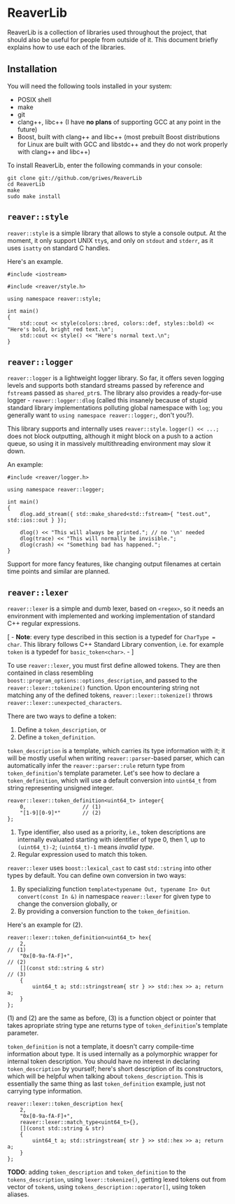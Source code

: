 # ReaverLib

ReaverLib is a collection of libraries used throughout the project, that should
also be useful for people from outside of it. This document briefly explains how
to use each of the libraries.

## Installation

You will need the following tools installed in your system:

 * POSIX shell
 * make
 * git
 * clang++, libc++ (I have **no plans** of supporting GCC at any point in the future)
 * Boost, built with clang++ and libc++ (most prebuilt Boost distributions for Linux are
built with GCC and libstdc++ and they do not work properly with clang++ and libc++)   

To install ReaverLib, enter the following commands in your console:

    git clone git://github.com/griwes/ReaverLib
    cd ReaverLib
    make
    sudo make install


## `reaver::style`

`reaver::style` is a simple library that allows to style a console output. At the
moment, it only support UNIX `tty`s, and only on `stdout` and `stderr`, as it uses
`isatty` on standard C handles.

Here's an example.

    #include <iostream>

    #include <reaver/style.h>

    using namespace reaver::style;

    int main()
    {
        std::cout << style(colors::bred, colors::def, styles::bold) << "Here's bold, bright red text.\n";
        std::cout << style() << "Here's normal text.\n";
    }


## `reaver::logger`

`reaver::logger` is a lightweight logger library. So far, it offers seven logging
levels and supports both standard streams passed by reference and `fstream`s passed
as `shared_ptr`s. The library also provides a ready-for-use logger - `reaver::logger::dlog`
(called this insanely because of stupid standard library implementations polluting global
namespace with `log`; you generally want to `using namespace reaver::logger;`, don't
you?).

This library supports and internally uses `reaver::style`. `logger() << ...;` does not
block outputting, although it might block on a push to a action queue, so using it
in massively multithreading environment may slow it down.

An example:

    #include <reaver/logger.h>

    using namespace reaver::logger;

    int main()
    {
        dlog.add_stream({ std::make_shared<std::fstream>{ "test.out", std::ios::out } });

        dlog() << "This will always be printed."; // no '\n' needed
        dlog(trace) << "This will normally be invisible.";
        dlog(crash) << "Something bad has happened.";
    }

Support for more fancy features, like changing output filenames at certain time
points and similar are planned.


## `reaver::lexer`

`reaver::lexer` is a simple and dumb lexer, based on `<regex>`, so it needs an environment
with implemented and working implementation of standard C++ regular expressions.

[ - **Note**: every type described in this section is a typedef for `CharType = char`. This
library follows C++ Standard Library convention, i.e. for example `token` is a typedef for
`basic_token<char>`. - ]

To use `reaver::lexer`, you must first define allowed tokens. They are then contained in
class resembling `boost::program_options::options_description`, and passed to the
`reaver::lexer::tokenize()` function. Upon encountering string not matching any of the
defined tokens, `reaver::lexer::tokenize()` throws `reaver::lexer::unexpected_characters`.

There are two ways to define a token:

  1. Define a `token_description`, or
  2. Define a `token_definition`.

`token_description` is a template, which carries its type information with it; it will be
mostly useful when writing `reaver::parser`-based parser, which can automatically infer
the `reaver::parser::rule` return type from `token_definition`'s template parameter.
Let's see how to declare a `token_definition`, which will use a default conversion into
`uint64_t` from string representing unsigned integer.

    reaver::lexer::token_definition<uint64_t> integer{
        0,                  // (1)
        "[1-9][0-9]*"       // (2)
    };

  1. Type identifier, also used as a priority, i.e., token descriptions are internally
evaluated starting with identifier of type 0, then 1, up to `(uint64_t)-2`; `(uint64_t)-1`
means *invalid type*.
  2. Regular expression used to match this token.

`reaver::lexer` uses `boost::lexical_cast` to cast `std::string` into other types by
default. You can define own conversion in two ways:

  1. By specializing function `template<typename Out, typename In> Out convert(const In &)`
in namespace `reaver::lexer` for given type to change the conversion globally, or
  2. By providing a conversion function to the `token_definition`.

Here's an example for (2).

    reaver::lexer::token_definition<uint64_t> hex{
        2,                                                                      // (1)
        "0x[0-9a-fA-F]+",                                                       // (2)
        [](const std::string & str)                                             // (3)
        {
            uint64_t a; std::stringstream{ str } >> std::hex >> a; return a;
        }
    };

(1) and (2) are the same as before, (3) is a function object or pointer that takes apropriate
string type ane returns type of `token_definition`'s template parameter.

`token_definition` is not a template, it doesn't carry compile-time information about type.
It is used internally as a polymorphic wrapper for internal token description. You should
have no interest in declaring `token_description` by yourself; here's short description of its
constructors, which will be helpful when talking about `tokens_description`. This is essentially
the same thing as last `token_definition` example, just not carrying type information.

    reaver::lexer::token_description hex{
        2,
        "0x[0-9a-fA-F]+",
        reaver::lexer::match_type<uint64_t>{},
        [](const std::string & str)
        {
            uint64_t a; std::stringstream{ str } >> std::hex >> a; return a;
        }
    };

**TODO**: adding `token_description` and `token_definition` to the `tokens_description`, using
`lexer::tokenize()`, getting lexed tokens out from vector of `token`s, using `tokens_description::operator[]`,
using token aliases.
